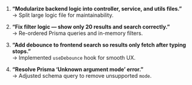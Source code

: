 1. **“Modularize backend logic into controller, service, and utils files.”**  
   → Split large logic file for maintainability.

2. **“Fix filter logic — show only 20 results and search correctly.”**  
   → Re-ordered Prisma queries and in-memory filters.

3. **“Add debounce to frontend search so results only fetch after typing stops.”**  
   → Implemented `useDebounce` hook for smooth UX.

4. **“Resolve Prisma ‘Unknown argument mode’ error.”**  
   → Adjusted schema query to remove unsupported `mode`.
